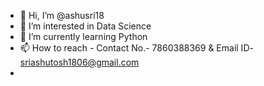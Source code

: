 - 👋 Hi, I’m @ashusri18
- 👀 I’m interested in Data Science
- 🌱 I’m currently learning Python
- 📫 How to reach - Contact No.- 7860388369 & Email ID- sriashutosh1806@gmail.com
-

<!---
ashusri18/ashusri18 is a ✨ special ✨ repository because its `README.md` (this file) appears on your GitHub profile.
You can click the Preview link to take a look at your changes.
--->
